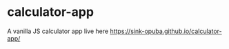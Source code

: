 # calculator-app

A vanilla JS calculator app live here https://sink-opuba.github.io/calculator-app/
